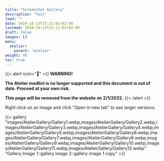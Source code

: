 ```yaml
---
title: "Screenshot Gallery"
description: "Test"
lead: ""
date: 2020-10-13T15:21:01+02:00
lastmod: 2020-10-13T15:21:01+02:00
draft: false
images: []
menu:
  atelier:
    parent: "atelier"
weight: 90
toc: true
---
```


{{< alert icon="🛑" >}}
**WARNING!**

**The Atelier modlist is no longer supported and this document is out of date. Proceed at your own risk.**

**This page will be removed from the website on 2/1/2022.**
{{< /alert >}}


Right click on an image and click "Open in new tab" to see larger versions.

{{< gallery "images/AtelierGallery/Gallery1.webp,images/AtelierGallery/Gallery2.webp,images/AtelierGallery/Gallery3.webp,images/AtelierGallery/Gallery4.webp,images/AtelierGallery/Gallery5.webp,images/AtelierGallery/Gallery6.webp,images/AtelierGallery/Gallery7.webp,images/AtelierGallery/Gallery8.webp,images/AtelierGallery/Gallery9.webp,images/AtelierGallery/Gallery10.webp,images/AtelierGallery/Gallery11.webp,images/AtelierGallery/Gallery12.webp" "Gallery Image 1::gallery image 2::gallery image 1 copy" >}}
